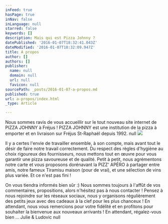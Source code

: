 ```yaml
---
inFeed: true
hasPage: true
inNav: false
inLanguage: null
starred: false
keywords: []
description: Mais qui est Pizza Johnny ?
datePublished: '2016-01-07T18:32:41.043Z'
dateModified: '2016-01-07T18:32:09.947Z'
title: A propos
author: []
authors: []
publisher:
  name: null
  domain: null
  url: null
  favicon: null
sourcePath: _posts/2016-01-07-a-propos.md
published: true
url: a-propos/index.html
_type: Article

---
```

Nous sommes ravis de vous accueillir sur le tout nouveau site internet de PIZZA JOHNNY à Fréjus !
PIZZA JOHNNY est une institution de la pizza à emporter et en livraison sur Fréjus St-Raphaël depuis 1992\. null
![](https://the-grid-user-content.s3-us-west-2.amazonaws.com/af3e2727-5571-43e3-a081-d7da5d9fd514.png)

Il y a certes l'envie de travailler ensemble, à son compte, mais avant tout le désir de faire notre travail correctement. Du respect des règles d'hygiène au choix rigoureux des fournisseurs, nous mettons tout en œuvre pour vous garantir une pizza savoureuse et de qualité.
Petit à petit, nous agrémentons notre carte et vous proposons dorénavant la PIZZ' APÉRO à partager entre amis, notre fameux Tiramisu maison (pour de vrai), et une sélection de vins plus variée. Et ce n'est pas fini ! 

On vous tiendra informés bien sûr :)
Nous sommes toujours à l'affût de vos commentaires, propositions, alors n'hésitez pas à nous contacter ! Pensez à nous rejoindre sur les réseaux sociaux, nous y organisons régulièrement des petits jeux avec des cadeaux à la clef pour les plus chanceux !
En attendant, nous vous remercions pour votre fidélité et en profitons pour souhaiter la bienvenue aux nouveaux arrivants ! En attendant, régalez-vous bien ...
Julie & Ludovic
null
